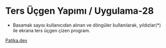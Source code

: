 # Ters Üçgen Yapımı  / Uygulama-28

* Basamak sayısı kullanıcıdan alınan ve döngüler kullanılarak, yıldızlar(*) ile ekrana ters üçgen çizen program.


[Patika.dev](https://www.patika.dev)


